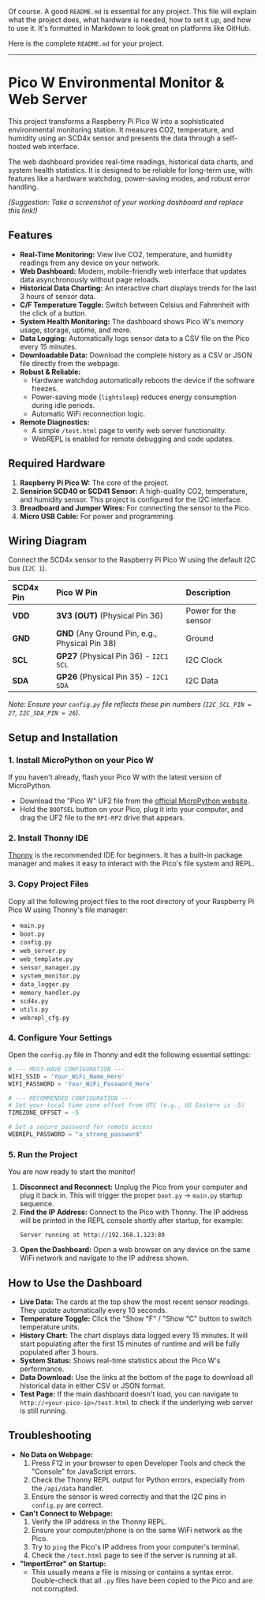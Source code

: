 Of course. A good `README.md` is essential for any project. This file will explain what the project does, what hardware is needed, how to set it up, and how to use it. It's formatted in Markdown to look great on platforms like GitHub.

Here is the complete `README.md` for your project.

---

# Pico W Environmental Monitor & Web Server

This project transforms a Raspberry Pi Pico W into a sophisticated environmental monitoring station. It measures CO2, temperature, and humidity using an SCD4x sensor and presents the data through a self-hosted web interface.

The web dashboard provides real-time readings, historical data charts, and system health statistics. It is designed to be reliable for long-term use, with features like a hardware watchdog, power-saving modes, and robust error handling.

 
*(Suggestion: Take a screenshot of your working dashboard and replace this link!)*

## Features

-   **Real-Time Monitoring:** View live CO2, temperature, and humidity readings from any device on your network.
-   **Web Dashboard:** Modern, mobile-friendly web interface that updates data asynchronously without page reloads.
-   **Historical Data Charting:** An interactive chart displays trends for the last 3 hours of sensor data.
-   **C/F Temperature Toggle:** Switch between Celsius and Fahrenheit with the click of a button.
-   **System Health Monitoring:** The dashboard shows Pico W's memory usage, storage, uptime, and more.
-   **Data Logging:** Automatically logs sensor data to a CSV file on the Pico every 15 minutes.
-   **Downloadable Data:** Download the complete history as a CSV or JSON file directly from the webpage.
-   **Robust & Reliable:**
    -   Hardware watchdog automatically reboots the device if the software freezes.
    -   Power-saving mode (`lightsleep`) reduces energy consumption during idle periods.
    -   Automatic WiFi reconnection logic.
-   **Remote Diagnostics:**
    -   A simple `/test.html` page to verify web server functionality.
    -   WebREPL is enabled for remote debugging and code updates.

## Required Hardware

1.  **Raspberry Pi Pico W:** The core of the project.
2.  **Sensirion SCD40 or SCD41 Sensor:** A high-quality CO2, temperature, and humidity sensor. This project is configured for the I2C interface.
3.  **Breadboard and Jumper Wires:** For connecting the sensor to the Pico.
4.  **Micro USB Cable:** For power and programming.

## Wiring Diagram

Connect the SCD4x sensor to the Raspberry Pi Pico W using the default I2C bus (`I2C 1`).

| SCD4x Pin | Pico W Pin                                       | Description           |
| :-------- | :----------------------------------------------- | :-------------------- |
| **VDD**   | **3V3 (OUT)** (Physical Pin 36)                  | Power for the sensor  |
| **GND**   | **GND** (Any Ground Pin, e.g., Physical Pin 38)  | Ground                |
| **SCL**   | **GP27** (Physical Pin 36) - `I2C1 SCL`          | I2C Clock             |
| **SDA**   | **GP26** (Physical Pin 35) - `I2C1 SDA`          | I2C Data              |

*Note: Ensure your `config.py` file reflects these pin numbers (`I2C_SCL_PIN = 27`, `I2C_SDA_PIN = 26`).*

## Setup and Installation

### 1. Install MicroPython on your Pico W

If you haven't already, flash your Pico W with the latest version of MicroPython.
-   Download the "Pico W" UF2 file from the [official MicroPython website](https://micropython.org/download/RPI_PICO_W/).
-   Hold the `BOOTSEL` button on your Pico, plug it into your computer, and drag the UF2 file to the `RPI-RP2` drive that appears.

### 2. Install Thonny IDE

[Thonny](https://thonny.org/) is the recommended IDE for beginners. It has a built-in package manager and makes it easy to interact with the Pico's file system and REPL.

### 3. Copy Project Files

Copy all the following project files to the root directory of your Raspberry Pi Pico W using Thonny's file manager:

-   `main.py`
-   `boot.py`
-   `config.py`
-   `web_server.py`
-   `web_template.py`
-   `sensor_manager.py`
-   `system_monitor.py`
-   `data_logger.py`
-   `memory_handler.py`
-   `scd4x.py`
-   `utils.py`
-   `webrepl_cfg.py`

### 4. Configure Your Settings

Open the `config.py` file in Thonny and edit the following essential settings:

```python
# --- MUST-HAVE CONFIGURATION ---
WIFI_SSID = 'Your_WiFi_Name_Here'
WIFI_PASSWORD = 'Your_WiFi_Password_Here'

# --- RECOMMENDED CONFIGURATION ---
# Set your local time zone offset from UTC (e.g., US Eastern is -5)
TIMEZONE_OFFSET = -5 

# Set a secure password for remote access
WEBREPL_PASSWORD = "a_strong_password" 
```

### 5. Run the Project

You are now ready to start the monitor!

1.  **Disconnect and Reconnect:** Unplug the Pico from your computer and plug it back in. This will trigger the proper `boot.py` -> `main.py` startup sequence.
2.  **Find the IP Address:** Connect to the Pico with Thonny. The IP address will be printed in the REPL console shortly after startup, for example:
    ```
    Server running at http://192.168.1.123:80
    ```
3.  **Open the Dashboard:** Open a web browser on any device on the same WiFi network and navigate to the IP address shown.

## How to Use the Dashboard

-   **Live Data:** The cards at the top show the most recent sensor readings. They update automatically every 10 seconds.
-   **Temperature Toggle:** Click the "Show °F" / "Show °C" button to switch temperature units.
-   **History Chart:** The chart displays data logged every 15 minutes. It will start populating after the first 15 minutes of runtime and will be fully populated after 3 hours.
-   **System Status:** Shows real-time statistics about the Pico W's performance.
-   **Data Download:** Use the links at the bottom of the page to download all historical data in either CSV or JSON format.
-   **Test Page:** If the main dashboard doesn't load, you can navigate to `http://<your-pico-ip>/test.html` to check if the underlying web server is still running.

## Troubleshooting

-   **No Data on Webpage:**
    1.  Press F12 in your browser to open Developer Tools and check the "Console" for JavaScript errors.
    2.  Check the Thonny REPL output for Python errors, especially from the `/api/data` handler.
    3.  Ensure the sensor is wired correctly and that the I2C pins in `config.py` are correct.
-   **Can't Connect to Webpage:**
    1.  Verify the IP address in the Thonny REPL.
    2.  Ensure your computer/phone is on the same WiFi network as the Pico.
    3.  Try to `ping` the Pico's IP address from your computer's terminal.
    4.  Check the `/test.html` page to see if the server is running at all.
-   **"ImportError" on Startup:**
    -   This usually means a file is missing or contains a syntax error. Double-check that all `.py` files have been copied to the Pico and are not corrupted.

